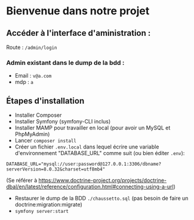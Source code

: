 # Bienvenue dans notre projet

## Accéder à l'interface d'aministration :

Route : `/admin/login`

### Admin existant dans le dump de la bdd :

- Email : `v@a.com`
- mdp : `a`

## Étapes d'installation

- Installer Composer
- Installer Symfony (symfony-CLI inclus)
- Installer MAMP pour travailler en local (pour avoir un MySQL et PhpMyAdmin)
- Lancer `composer install`
- Créer un fichier `.env.local` dans lequel écrire une variable d'environnement "DATABASE_URL" comme suit (ou bien éditer `.env`):

```
DATABASE_URL="mysql://user:password@127.0.0.1:3306/dbname?serverVersion=8.0.32&charset=utf8mb4"
```
(Se référer à https://www.doctrine-project.org/projects/doctrine-dbal/en/latest/reference/configuration.html#connecting-using-a-url)

- Restaurer le dump de la BDD `./chaussetto.sql` (pas besoin de faire un doctrine:migration:migrate)
- `symfony server:start`